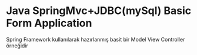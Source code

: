 # Java SpringMvc+JDBC(mySql) Basic Form Application
 Spring Framework kullanılarak hazırlanmış basit bir Model View Controller örneğidir
